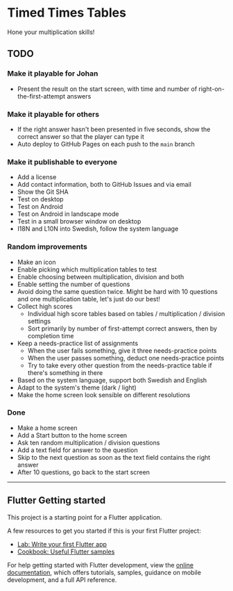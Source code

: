# Timed Times Tables

Hone your multiplication skills!

## TODO

### Make it playable for Johan

* Present the result on the start screen, with time and number of
  right-on-the-first-attempt answers

### Make it playable for others

* If the right answer hasn't been presented in five seconds, show the correct
  answer so that the player can type it
* Auto deploy to GitHub Pages on each push to the `main` branch

### Make it publishable to everyone

* Add a license
* Add contact information, both to GitHub Issues and via email
* Show the Git SHA
* Test on desktop
* Test on Android
* Test on Android in landscape mode
* Test in a small browser window on desktop
* I18N and L10N into Swedish, follow the system language

### Random improvements

* Make an icon
* Enable picking which multiplication tables to test
* Enable choosing between multiplication, division and both
* Enable setting the number of questions
* Avoid doing the same question twice. Might be hard with 10 questions and one
  multiplication table, let's just do our best!
* Collect high scores
  * Individual high score tables based on tables / multiplication / division
    settings
  * Sort primarily by number of first-attempt correct answers, then by
    completion time
* Keep a needs-practice list of assignments
  * When the user fails something, give it three needs-practice points
  * When the user passes something, deduct one needs-practice points
  * Try to take every other question from the needs-practice table if there's
    something in there
* Based on the system language, support both Swedish and English
* Adapt to the system's theme (dark / light)
* Make the home screen look sensible on different resolutions

### Done

* Make a home screen
* Add a Start button to the home screen
* Ask ten random multiplication / division questions
* Add a text field for answer to the question
* Skip to the next question as soon as the text field contains the right answer
* After 10 questions, go back to the start screen

---

## Flutter Getting started

This project is a starting point for a Flutter application.

A few resources to get you started if this is your first Flutter project:

- [Lab: Write your first Flutter app](https://docs.flutter.dev/get-started/codelab)
- [Cookbook: Useful Flutter samples](https://docs.flutter.dev/cookbook)

For help getting started with Flutter development, view the
[online documentation](https://docs.flutter.dev/), which offers tutorials,
samples, guidance on mobile development, and a full API reference.
